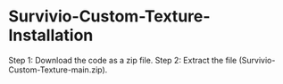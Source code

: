 # Survivio-Custom-Texture-Installation
Step 1: Download the code as a zip file.
Step 2: Extract the file (Survivio-Custom-Texture-main.zip).


